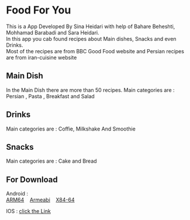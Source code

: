 # Food For You

This is a App Developed By Sina Heidari with help of Bahare Beheshti, Mohhamad Barabadi and Sara Heidari. <br/>
In this app you cab found recipes about Main dishes, Snacks and even Drinks.<br/>
Most of the recipes are from BBC Good Food website and Persian recipes are from iran-cuisine website

## Main Dish

In the Main Dish there are more than 50 recipes.
Main categories are : Persian , Pasta , Breakfast and Salad

## Drinks

Main categories are : Coffie, Milkshake And Smoothie

## Snacks

Main categories are : Cake and Bread

## For Download

Android :<br/>
<a href="https://github.com/HeidariSina/Food-For-You/blob/main/download/android/app-arm64-v8a-release.apk" download>ARM64</a>
<span>&nbsp;&nbsp;</span>
<a href="https://github.com/HeidariSina/Food-For-You/blob/main/download/android/app-armeabi-v7a-release.apk" download>Armeabi</a>
<span>&nbsp;&nbsp;</span>
<a href="https://github.com/HeidariSina/Food-For-You/blob/main/download/android/app-x86_64-release.apk" download>X84-64</a>

IOS : [click the Link](https://github.com/HeidariSina/Meals/tree/main/download/IOS)
